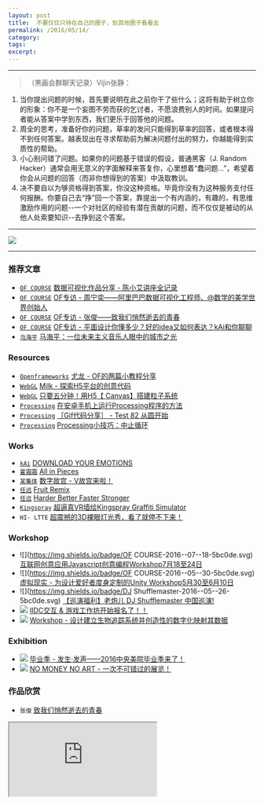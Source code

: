 ```yaml
---
layout: post
title:  不要仅仅只待在自己的圈子，到其他圈子看看去
permalink: /2016/05/14/
category: 
tags: 
excerpt:
---
```


---

> （黒画会群聊天记录）Vijin张静：  
> 
1. 当你提出问题的时候，首先要说明在此之前你干了些什么；这将有助于树立你的形象：你不是一个妄图不劳而获的乞讨者，不愿浪费别人的时间。如果提问者能从答案中学到东西，我们更乐于回答他的问题。  
2. 周全的思考，准备好你的问题，草率的发问只能得到草率的回答，或者根本得不到任何答案。越表现出在寻求帮助前为解决问题付出的努力，你越能得到实质性的帮助。  
3. 小心别问错了问题。如果你的问题基于错误的假设，普通黑客（J. Random Hacker）通常会用无意义的字面解释来答复你，心里想着“蠢问题...”，希望着你会从问题的回答（而非你想得到的答案）中汲取教训。
4. 决不要自以为够资格得到答案，你没这种资格。毕竟你没有为这种服务支付任何报酬。你要自己去“挣”回一个答案，靠提出一个有内涵的，有趣的，有思维激励作用的问题--一个对社区的经验有潜在贡献的问题，而不仅仅是被动的从他人处索要知识--去挣到这个答案。

---

[![](https://coding.net/u/onlylemi/p/img/git/raw/master/2016_05_14.jpg)](http://mp.weixin.qq.com/s?__biz=MzA4NTc5MDU5OQ==&mid=2665092793&idx=3&sn=49f2ccf6309fdf0621b9c851d8fd55a3&scene=0#wechat_redirect)

---

### 推荐文章

* [`OF COURSE`](http://www.ofcourse.io) [数据可视化作品分享 - 陈小艾讲座全记录](http://mp.weixin.qq.com/s?__biz=MzA4NTc5MDU5OQ==&mid=2665092836&idx=1&sn=1d0c8fce01660a9baae6d9f05d39911e&scene=0#wechat_redirect)
* [`OF COURSE`](http://www.ofcourse.io) [OF专访 - 周宁奕——阿里巴巴数据可视化工程师、@数学的美学世界创始人](http://mp.weixin.qq.com/s?__biz=MzA4NTc5MDU5OQ==&mid=400506180&idx=1&sn=1d2af618426e9e740608d44c0d30559b&scene=2&srcid=1021X0gaRkQbHXwt2Imxwcir&from=timeline&isappinstalled=0#wechat_redirect)
* [`OF COURSE`](http://www.ofcourse.io) [OF专访 - 张俊——致我们悄然逝去的青春](http://mp.weixin.qq.com/s?__biz=MzA4NTc5MDU5OQ==&mid=407105803&idx=1&sn=09e0afe4abee9fabadc8a0d6a079af1c&scene=2&srcid=1208mxdxMiAcQ4aNxwX413re&from=timeline&isappinstalled=0#wechat_redirect)
* [`OF COURSE`](http://www.ofcourse.io) [OF专访 - 平面设计你懂多少？好的idea又如何表达？kAi和你聊聊](http://mp.weixin.qq.com/s?__biz=MzA4NTc5MDU5OQ==&mid=219452070&idx=1&sn=fa965004d629d7b17cf8f95cca92e7af&scene=19#wechat_redirect)
* [`马海平`](https://music.douban.com/musician/128247/) [马海平：一位未来主义音乐人眼中的城市之光](https://m.douban.com/music/review/7891765/?from=groupmessage&isappinstalled=0)

### Resources

* [`Openframeworks`](http://inerd.cc/resource/#openframeworks) [尤龙 - OF的两篇小教程分享](http://mp.weixin.qq.com/s?__biz=MzA4NTc5MDU5OQ==&mid=408868636&idx=1&sn=822ebcb0e10426141b22f7e93312ffd7&scene=19#wechat_redirect)
* [`WebGL`](http://inerd.cc/resource/#webgl) [Milk - 探索H5平台的创意代码](http://mp.weixin.qq.com/s?__biz=MzA4NTc5MDU5OQ==&mid=409188007&idx=1&sn=1ca981a56d0c3d100840d8ff193a5641&scene=21#wechat_redirect)
* [`WebGL`](http://inerd.cc/resource/#webgl) [只要五分钟！用H5【 Canvas】搭建粒子系统](http://mp.weixin.qq.com/s?__biz=MzA4NTc5MDU5OQ==&mid=410505216&idx=1&sn=c1d3bd691cb119918e50eccd0a791ce4&scene=19#wechat_redirect)
* [`Processing`](http://inerd.cc/resource/#processing) [在安卓手机上运行Processing程序的方法](http://www.eefocus.com/zhang700309/blog/14-12/307377_88e74.html)
* [`Processing`](http://inerd.cc/resource/#processing) [［Gif代码分享］ - Test 82 从圆开始](http://mp.weixin.qq.com/s?__biz=MzA5OTgyMDk3Mg==&mid=403048447&idx=1&sn=3d9d3197881ab1f58b161b9f36185fbd&scene=4#wechat_redirect)
* [`Processing`](http://inerd.cc/resource/#processing) [Processing小技巧：中止循环](http://tieba.baidu.com/p/3071847449)

### Works

* [`kAi`](http://www.dkaib.com/) [DOWNLOAD YOUR EMOTIONS](http://v.youku.com/v_show/id_XMTU2Njk4OTEzMg==.html?x)
* [`霍霜霜`](http://shuangshuanghuo.net/) [All in Pieces](https://vimeo.com/127665422)
* [`某集体`](http://www.moujiti.com/) [数字故宫 - V故宫来啦！](http://mp.weixin.qq.com/s?__biz=MjM5MTc0MDU2NA==&mid=2651288651&idx=1&sn=d2b12db2b1868b090f38d7e2bcc688c6&scene=2&srcid=0429QuKCQNxcdKy4Rjo86HaD&from=timeline&isappinstalled=0#wechat_redirect)
* [`任远`](http://yuanren.cc) [Fruit Remix](http://yuanren.cc/fruit-remix/)
* [`任远`](http://yuanren.cc) [Harder Better Faster Stronger](http://yuanren.cc/harder-better-faster-stronger/)
* [`Kingspray`](http://graffitisimulator.com/) [超逼真VR墙绘Kingspray Graffiti Simulator](http://mp.weixin.qq.com/s?__biz=MzA4NTc5MDU5OQ==&mid=2665092793&idx=1&sn=e6bc76043f694806add680ab46823665&scene=0#wechat_redirect)
* `HI- LTTE` [超震撼的3D裸眼灯光秀，看了就停不下来！](http://mp.weixin.qq.com/s?__biz=MzA5NzQwNDE0MA==&mid=2650266993&idx=1&sn=aff68b203c70b2fa53b7b6eb56052695&scene=0#wechat_redirect)

### Workshop

* ![](https://img.shields.io/badge/OF COURSE-2016--07--18-5bc0de.svg) [互联网创意应用Javascript创意编程Workshop7月18至24日](http://mp.weixin.qq.com/s?__biz=MzA4NTc5MDU5OQ==&mid=2665092793&idx=4&sn=1e12feda41e2274ccb56c260a59f76e7&scene=0#wechat_redirect)
* ![](https://img.shields.io/badge/OF COURSE-2016--05--30-5bc0de.svg) [虚拟现实 - 为设计爱好者度身定制的Unity Workshop5月30至6月10日](http://mp.weixin.qq.com/s?__biz=MzA4NTc5MDU5OQ==&mid=2665092793&idx=3&sn=49f2ccf6309fdf0621b9c851d8fd55a3&scene=0#wechat_redirect)
* ![](https://img.shields.io/badge/DJ Shufflemaster-2016--05--26-5bc0de.svg) [【巡演福利】老炮儿 DJ Shufflemaster 中国巡演!](http://mp.weixin.qq.com/s?__biz=MzA5NzQwNDE0MA==&mid=2650267005&idx=1&sn=bf907ce5175db51e09cfe20e71d3462c&scene=0#wechat_redirect)
* ![](https://img.shields.io/badge/信息与交互设计-2016--05--25-5bc0de.svg) [IIDC交互 & 游戏工作坊开始报名了！！](http://mp.weixin.qq.com/s?__biz=MzAwMzE2ODg3NQ==&mid=2649961286&idx=1&sn=faac741bd77b9c9d7d231277a0933759&scene=2&srcid=0511Vjo97WVGOXjdc9Ba88RB&from=timeline&isappinstalled=0#wechat_redirect)
* ![](https://img.shields.io/badge/中央美术学院数码媒体工作室-2016--05--16-5bc0de.svg) [Workshop - 设计建立生物追踪系统并创造性的数字化映射其数据](http://mp.weixin.qq.com/s?__biz=MzA5ODYyNDA5Nw==&mid=2650105385&idx=1&sn=1bb2cab0cb64adeb31c914c243f3fd4f&scene=1&srcid=0513X7VtgQgtr7ceAaApKcmf&from=groupmessage&isappinstalled=0#wechat_redirect)

### Exhibition

* ![](https://img.shields.io/badge/中央美术学院-2016--05--18-97CA00.svg) [毕业季 - 发生·发声——2016中央美院毕业季来了！](http://mp.weixin.qq.com/s?__biz=MzA4MDk2ODczNA==&mid=2651938380&idx=1&sn=dc5b1ce17fe31f97f8c0130283d609e4&scene=2&srcid=0513Vp9cexlj8SNqp3r5Wvsx&from=timeline&isappinstalled=0#wechat_redirect)
* ![](https://img.shields.io/badge/SIVA美术学院-2016--05--11-97CA00.svg) [NO MONEY NO ART - 一次不可错过的展览！](http://mp.weixin.qq.com/s?__biz=MzI2MzA1ODExNw==&mid=2651361269&idx=1&sn=13ed4ced23aca79db8106eced86e0a03&scene=1&srcid=0509GsFXNPiCq1wibMQlGD27&from=groupmessage&isappinstalled=0#wechat_redirect)

### 作品欣赏

* `张俊` [致我们悄然逝去的青春](http://mp.weixin.qq.com/s?__biz=MzA4NTc5MDU5OQ==&mid=407105803&idx=1&sn=09e0afe4abee9fabadc8a0d6a079af1c&scene=2&srcid=1208mxdxMiAcQ4aNxwX413re&from=timeline&isappinstalled=0#wechat_redirect)

<div class="embed-responsive embed-responsive-16by9">
    <iframe class="embed-responsive-item" src="http://v.qq.com/iframe/player.html?vid=j0175vajd1c&tiny=0&auto=0" allowtransparency="true" allowfullscreen="true"></iframe>
</div>